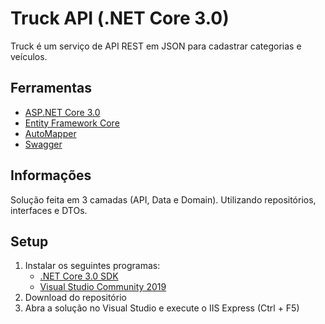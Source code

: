 # Truck API (.NET Core 3.0)
Truck é um serviço de API REST em JSON para cadastrar categorias e veículos.

## Ferramentas
   * [ASP.NET Core 3.0](https://docs.microsoft.com/en-us/aspnet/core/?view=aspnetcore-3.0 "ASP.NET Core 3.0")
   * [Entity Framework Core](https://docs.microsoft.com/en-us/ef/core/ "Entity Framework Core")
   * [AutoMapper](https://automapper.org/ "AutoMapper")
   * [Swagger](https://swagger.io/ "Swagger")

## Informações
Solução feita em 3 camadas (API, Data e Domain).
Utilizando repositórios, interfaces e DTOs.

## Setup
1. Instalar os seguintes programas:
   * [.NET Core 3.0 SDK](https://www.microsoft.com/net/download/windows ".NET Core 3.0 SDK")
   * [Visual Studio Community 2019](https://www.visualstudio.com/downloads/ "Visual Studio Community 2019")
2. Download do repositório
3. Abra a solução no Visual Studio e execute o IIS Express (Ctrl + F5)

